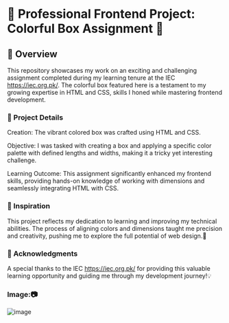 # 🎉 Professional Frontend Project: Colorful Box Assignment 🌟

## 📝 Overview

This repository showcases my work on an exciting and challenging assignment completed during my learning tenure at the IEC https://iec.org.pk/. The colorful box featured here is a testament to my growing expertise in HTML and CSS, skills I honed while mastering frontend development.

### 🎨 Project Details





Creation: The vibrant colored box was crafted using HTML and CSS.



Objective: I was tasked with creating a box and applying a specific color palette with defined lengths and widths, making it a tricky yet interesting challenge.



Learning Outcome: This assignment significantly enhanced my frontend skills, providing hands-on knowledge of working with dimensions and seamlessly integrating HTML with CSS.

### 🚀 Inspiration

This project reflects my dedication to learning and improving my technical abilities. The process of aligning colors and dimensions taught me precision and creativity, pushing me to explore the full potential of web design.🌈

### 🙌 Acknowledgments

A special thanks to the IEC https://iec.org.pk/ for providing this valuable learning opportunity and guiding me through my development journey!💡

### Image:📷

![image](https://github.com/user-attachments/assets/dd1eb40a-2694-48c9-b7ea-c914d7797262)


